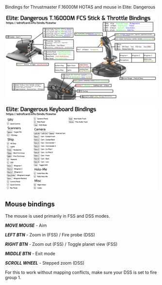 Bindings for Thrustmaster F.16000M HOTAS and mouse in Elite: Dangerous

![T.16000M HOTAS bindings](https://github.com/Adasha/ed-t16000m/blob/master/EDRefCard/fcewtw-t16000mfcs.jpg)

![Keyboard bindings](https://github.com/Adasha/ed-t16000m/blob/master/EDRefCard/fcewtw-keyboard.jpg)


## Mouse bindings
The mouse is used primarily in FSS and DSS modes.

***MOVE MOUSE*** - Aim

***LEFT BTN*** - Zoom in (FSS) / Fire probe (DSS)

***RIGHT BTN*** - Zoom out (FSS) / Toggle planet view (FSS)

***MIDDLE BTN*** - Exit mode

***SCROLL WHEEL*** - Stepped zoom (DSS)

For this to work without mapping conflicts, make sure your DSS is set to fire group 1.

